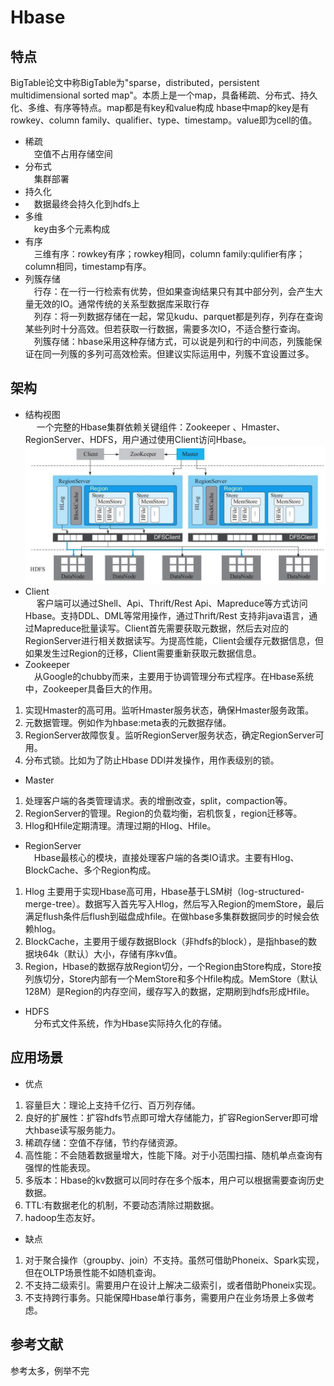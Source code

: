 # Hbase 
## 特点
BigTable论文中称BigTable为"sparse，distributed，persistent multidimensional sorted map"。本质上是一个map，具备稀疏、分布式、持久化、多维、有序等特点。map都是有key和value构成
hbase中map的key是有rowkey、column family、qualifier、type、timestamp。value即为cell的值。

+ 稀疏  
  &emsp;空值不占用存储空间
+ 分布式  
  &emsp;集群部署
+ 持久化
+ &emsp;数据最终会持久化到hdfs上  
+ 多维  
  &emsp;key由多个元素构成
+ 有序  
  &emsp;三维有序：rowkey有序；rowkey相同，column family:qulifier有序；column相同，timestamp有序。
+ 列簇存储  
  &emsp;行存：在一行一行检索有优势，但如果查询结果只有其中部分列，会产生大量无效的IO。通常传统的关系型数据库采取行存  
  &emsp;列存：将一列数据存储在一起，常见kudu、parquet都是列存，列存在查询某些列时十分高效。但若获取一行数据，需要多次IO，不适合整行查询。    
  &emsp;列簇存储：hbase采用这种存储方式，可以说是列和行的中间态，列簇能保证在同一列簇的多列可高效检索。但建议实际运用中，列簇不宜设置过多。   
## 架构
  
+ 结构视图  
 &emsp; 一个完整的Hbase集群依赖关键组件：Zookeeper 、Hmaster、RegionServer、HDFS，用户通过使用Client访问Hbase。
  ![图1](./res/hbase-structure.jpg )
+ Client  
&emsp; 客户端可以通过Shell、Api、Thrift/Rest Api、Mapreduce等方式访问Hbase。支持DDL、DML等常用操作，通过Thrift/Rest 支持非java语言，通过Mapreduce批量读写。Client首先需要获取元数据，然后去对应的RegionServer进行相关数据读写。为提高性能，Client会缓存元数据信息，但如果发生过Region的迁移，Client需要重新获取元数据信息。
+ Zookeeper  
&emsp;从Google的chubby而来，主要用于协调管理分布式程序。在Hbase系统中，Zookeeper具备巨大的作用。  
 1. 实现Hmaster的高可用。监听Hmaster服务状态，确保Hmaster服务政策。
  2.  元数据管理。例如作为hbase:meta表的元数据存储。
  3. RegionServer故障恢复。监听RegionServer服务状态，确定RegionServer可用。
  4. 分布式锁。比如为了防止Hbase DDl并发操作，用作表级别的锁。     
+ Master
 1. 处理客户端的各类管理请求。表的增删改查，split，compaction等。
 2. RegionServer的管理。Region的负载均衡，宕机恢复，region迁移等。
 3. Hlog和Hfile定期清理。清理过期的Hlog、Hfile。  
+ RegionServer  
&emsp;Hbase最核心的模块，直接处理客户端的各类IO请求。主要有Hlog、BlockCache、多个Region构成。
 1. Hlog 主要用于实现Hbase高可用，Hbase基于LSM树（log-structured-merge-tree）。数据写入首先写入Hlog，然后写入Region的memStore，最后满足flush条件后flush到磁盘成hfile。在做hbase多集群数据同步的时候会依赖hlog。
 2. BlockCache，主要用于缓存数据Block（非hdfs的block），是指hbase的数据块64k（默认）大小，存储有序kv值。
 3. Region，Hbase的数据存放Region切分，一个Region由Store构成，Store按列族切分，Store内部有一个MemStore和多个Hfile构成。MemStore（默认128M）是Region的内存空间，缓存写入的数据，定期刷到hdfs形成Hfile。
+ HDFS  
&emsp;分布式文件系统，作为Hbase实际持久化的存储。

## 应用场景
+ 优点  
 1. 容量巨大：理论上支持千亿行、百万列存储。
 2. 良好的扩展性：扩容hdfs节点即可增大存储能力，扩容RegionServer即可增大hbase读写服务能力。
 3. 稀疏存储：空值不存储，节约存储资源。
 4. 高性能：不会随着数据量增大，性能下降。对于小范围扫描、随机单点查询有强悍的性能表现。
 5. 多版本：Hbase的kv数据可以同时存在多个版本，用户可以根据需要查询历史数据。
 6.  TTL:有数据老化的机制，不要动态清除过期数据。
 7. hadoop生态友好。
+  缺点
 1.  对于聚合操作（groupby、join）不支持。虽然可借助Phoneix、Spark实现，但在OLTP场景性能不如随机查询。
 2. 不支持二级索引。需要用户在设计上解决二级索引，或者借助Phoneix实现。
 3. 不支持跨行事务。只能保障Hbase单行事务，需要用户在业务场景上多做考虑。
 
## 参考文献

参考太多，例举不完
